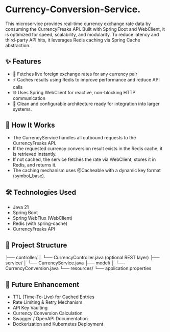 # Currency-Conversion-Service.
This microservice provides real-time currency exchange rate data by consuming the CurrencyFreaks API. Built with Spring Boot and WebClient, it is optimized for speed, scalability, and modularity. To reduce latency and third-party API hits, it leverages Redis caching via Spring Cache abstraction.
<br>
## ✨ Features
- 🔄 Fetches live foreign exchange rates for any currency pair
- ⚡ Caches results using Redis to improve performance and reduce API calls
- 🌐 Uses Spring WebClient for reactive, non-blocking HTTP communication
- 🧠 Clean and configurable architecture ready for integration into larger systems.

## 🧪 How It Works
- The CurrencyService handles all outbound requests to the CurrencyFreaks API.
- If the requested currency conversion result exists in the Redis cache, it is retrieved instantly.
- If not cached, the service fetches the rate via WebClient, stores it in Redis, and returns it.
- The caching mechanism uses @Cacheable with a dynamic key format (symbol_base).

## 🛠 Technologies Used
- Java 21
- Spring Boot
- Spring WebFlux (WebClient)
- Redis (with spring-cache)
- CurrencyFreaks API

## 📂 Project Structure

├── controller/
│   └── CurrencyController.java (optional REST layer)
├── service/
│   └── CurrencyService.java
├── model/
│   └── CurrencyConversion.java
└── resources/
    └── application.properties

## 🔮 Future Enhancement
- TTL (Time-To-Live) for Cached Entries
- Rate Limiting & Retry Mechanism
- API Key Vaulting
- Currency Conversion Calculation
- Swagger / OpenAPI Documentation
- Dockerization and Kubernetes Deployment





